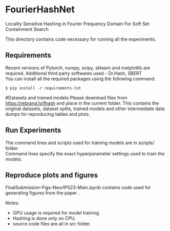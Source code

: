 # FourierHashNet

Locality Sensitive Hashing in Fourier Frequency Domain For Soft Set Containment Search

This directory contains code necessary for running all the experiments.

## Requirements

Recent versions of Pytorch, numpy, scipy, sklearn and matplotlib are required.
Additional third party softwares used - Dr.Hash, SBERT  
You can install all the required packages using  the following command:

	$ pip install -r requirements.txt

#Datasets and trained models
Please download files from https://rebrand.ly/fhash and place in the current folder. 
This contains the original datasets, dataset splits, trained models and other intermediate data dumps for reproducing tables and plots.  


## Run Experiments

The command lines and scripts used for training models are in scripts/ folder.   
Command lines specify the exact hyperparameter settings used to train the models.   

## Reproduce plots and figures  

FinalSubmission-Figs-NeurIPS23-Main.ipynb contains code used for generating figures from the paper .   

Notes:  
 - GPU usage is required for model training
 - Hashing is done only on CPU. 
 - source code files are all in src folder.  
